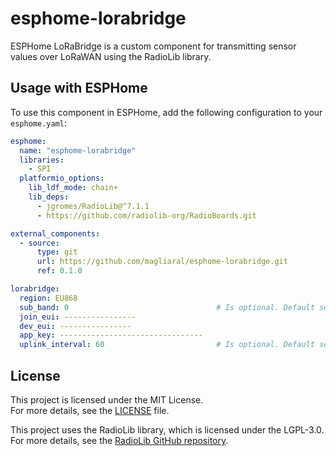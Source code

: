 # esphome-lorabridge

ESPHome LoRaBridge is a custom component for transmitting sensor values over LoRaWAN using the RadioLib library.

## Usage with ESPHome

To use this component in ESPHome, add the following configuration to your `esphome.yaml`:

```yaml
esphome:
  name: "esphome-lorabridge"
  libraries:
    - SPI
  platformio_options:
    lib_ldf_mode: chain+
    lib_deps:
      - jgromes/RadioLib@^7.1.1
      - https://github.com/radiolib-org/RadioBoards.git

external_components:
  - source:
      type: git
      url: https://github.com/magliaral/esphome-lorabridge.git
      ref: 0.1.0

lorabridge:
  region: EU868
  sub_band: 0                                 # Is optional. Default set by 0. For US915, change this to 2, otherwise leave on 0
  join_eui: ----------------
  dev_eui: ----------------
  app_key: --------------------------------
  uplink_interval: 60                         # Is optional. Default set 60 seconds
```

## License
This project is licensed under the MIT License.<br>
For more details, see the [LICENSE](LICENSE) file.

This project uses the RadioLib library, which is licensed under the LGPL-3.0.<br>
For more details, see the [RadioLib GitHub repository](https://github.com/jgromes/RadioLib).
